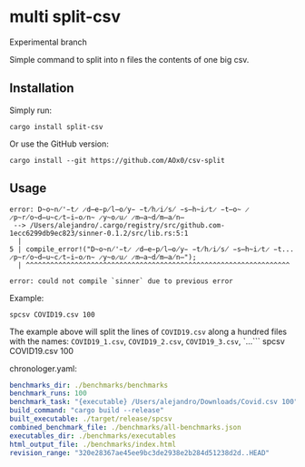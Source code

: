 # multi split-csv

Experimental branch

Simple command to split into n files the contents of one big csv.



## Installation

Simply run:

```
cargo install split-csv
```

Or use the GitHub version:
```
cargo install --git https://github.com/AOx0/csv-split
```

## Usage

```HELP
error: D̴o̴n̸'̵t̷ ̷d̶e̵p̸l̶o̸y̵ ̵t̸h̷i̸s̸ ̵s̶h̴i̷t̷ ̵t̶o̴ ̷p̴r̸o̴d̶u̴c̷t̵i̵o̷n̴ ̷y̴o̷u̷ ̷m̶a̴d̸m̶a̸n̶
 --> /Users/alejandro/.cargo/registry/src/github.com-1ecc6299db9ec823/sinner-0.1.2/src/lib.rs:5:1
  |
5 | compile_error!("D̴o̴n̸'̵t̷ ̷d̶e̵p̸l̶o̸y̵ ̵t̸h̷i̸s̸ ̵s̶h̴i̷t̷ ̵t... ̷p̴r̸o̴d̶u̴c̷t̵i̵o̷n̴ ̷y̴o̷u̷ ̷m̶a̴d̸m̶a̸n̶");
  | ^^^^^^^^^^^^^^^^^^^^^^^^^^^^^^^^^^^^^^^^^^^^^^^^^^^^^^^^^^^^^^^^^

error: could not compile `sinner` due to previous error
```



Example:

```
spcsv COVID19.csv 100
```



The example above will split the lines of `COVID19.csv` along a hundred files with the names: `COVID19_1.csv`, `COVID19_2.csv`, `COVID19_3.csv`, `...```
spcsv COVID19.csv 100


chronologer.yaml:
```yaml
benchmarks_dir: ./benchmarks/benchmarks
benchmark_runs: 100
benchmark_task: "{executable} /Users/alejandro/Downloads/Covid.csv 100"
build_command: "cargo build --release"
built_executable: ./target/release/spcsv
combined_benchmark_file: ./benchmarks/all-benchmarks.json
executables_dir: ./benchmarks/executables
html_output_file: ./benchmarks/index.html
revision_range: "320e28367ae45ee9bc3de2938e2b284d51238d2d..HEAD"
```